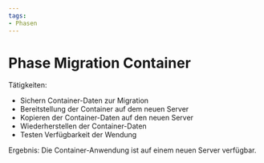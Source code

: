 ```yaml
---
tags:
- Phasen
---
```

# Phase Migration Container

Tätigkeiten:

* Sichern Container-Daten zur Migration
* Bereitstellung der Container auf dem neuen Server
* Kopieren der Container-Daten auf den neuen Server
* Wiederherstellen der Container-Daten
* Testen Verfügbarkeit der Wendung

Ergebnis: Die Container-Anwendung ist auf einem neuen Server verfügbar.
